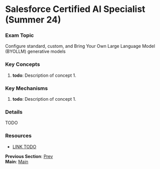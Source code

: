 # Salesforce Certified AI Specialist (Summer 24)

### Exam Topic
Configure standard, custom, and Bring Your Own Large Language Model (BYOLLM) generative models

### Key Concepts
1. **todo**: Description of concept 1.

### Key Mechanisms
1. **todo**: Description of concept 1.

### Details

TODO



### Resources
- [LINK TODO](URL)

**Previous Section**: [Prev](./5.1.md)<br />
**Main**: [Main](../README.md)